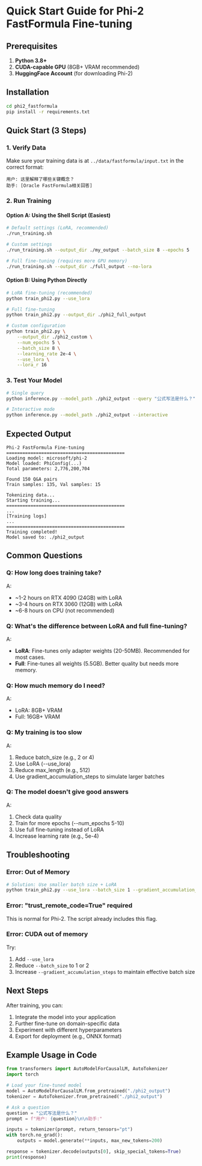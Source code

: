 # Quick Start Guide for Phi-2 FastFormula Fine-tuning

## Prerequisites

1. **Python 3.8+** 
2. **CUDA-capable GPU** (8GB+ VRAM recommended)
3. **HuggingFace Account** (for downloading Phi-2)

## Installation

```bash
cd phi2_fastformula
pip install -r requirements.txt
```

## Quick Start (3 Steps)

### 1. Verify Data

Make sure your training data is at `../data/fastformula/input.txt` in the correct format:

```
用户: 这里解释了哪些关键概念？
助手: [Oracle FastFormula相关回答]
```

### 2. Run Training

#### Option A: Using the Shell Script (Easiest)

```bash
# Default settings (LoRA, recommended)
./run_training.sh

# Custom settings
./run_training.sh --output_dir ./my_output --batch_size 8 --epochs 5

# Full fine-tuning (requires more GPU memory)
./run_training.sh --output_dir ./full_output --no-lora
```

#### Option B: Using Python Directly

```bash
# LoRA fine-tuning (recommended)
python train_phi2.py --use_lora

# Full fine-tuning
python train_phi2.py --output_dir ./phi2_full_output

# Custom configuration
python train_phi2.py \
    --output_dir ./phi2_custom \
    --num_epochs 5 \
    --batch_size 8 \
    --learning_rate 2e-4 \
    --use_lora \
    --lora_r 16
```

### 3. Test Your Model

```bash
# Single query
python inference.py --model_path ./phi2_output --query "公式写法是什么？"

# Interactive mode
python inference.py --model_path ./phi2_output --interactive
```

## Expected Output

```
Phi-2 FastFormula Fine-tuning
============================================
Loading model: microsoft/phi-2
Model loaded: PhiConfig(...)
Total parameters: 2,776,200,704

Found 150 Q&A pairs
Train samples: 135, Val samples: 15

Tokenizing data...
Starting training...
============================================
...
[Training logs]
...
============================================
Training completed!
Model saved to: ./phi2_output
```

## Common Questions

### Q: How long does training take?
A: 
- ~1-2 hours on RTX 4090 (24GB) with LoRA
- ~3-4 hours on RTX 3060 (12GB) with LoRA
- ~6-8 hours on CPU (not recommended)

### Q: What's the difference between LoRA and full fine-tuning?
A: 
- **LoRA**: Fine-tunes only adapter weights (20-50MB). Recommended for most cases.
- **Full**: Fine-tunes all weights (5.5GB). Better quality but needs more memory.

### Q: How much memory do I need?
A:
- LoRA: 8GB+ VRAM
- Full: 16GB+ VRAM

### Q: My training is too slow
A:
1. Reduce batch_size (e.g., 2 or 4)
2. Use LoRA (--use_lora)
3. Reduce max_length (e.g., 512)
4. Use gradient_accumulation_steps to simulate larger batches

### Q: The model doesn't give good answers
A:
1. Check data quality
2. Train for more epochs (--num_epochs 5-10)
3. Use full fine-tuning instead of LoRA
4. Increase learning rate (e.g., 5e-4)

## Troubleshooting

### Error: Out of Memory
```bash
# Solution: Use smaller batch size + LoRA
python train_phi2.py --use_lora --batch_size 1 --gradient_accumulation_steps 8
```

### Error: "trust_remote_code=True" required
This is normal for Phi-2. The script already includes this flag.

### Error: CUDA out of memory
Try:
1. Add `--use_lora`
2. Reduce `--batch_size` to 1 or 2
3. Increase `--gradient_accumulation_steps` to maintain effective batch size

## Next Steps

After training, you can:
1. Integrate the model into your application
2. Further fine-tune on domain-specific data
3. Experiment with different hyperparameters
4. Export for deployment (e.g., ONNX format)

## Example Usage in Code

```python
from transformers import AutoModelForCausalLM, AutoTokenizer
import torch

# Load your fine-tuned model
model = AutoModelForCausalLM.from_pretrained("./phi2_output")
tokenizer = AutoTokenizer.from_pretrained("./phi2_output")

# Ask a question
question = "公式写法是什么？"
prompt = f"用户: {question}\n\n助手:"

inputs = tokenizer(prompt, return_tensors="pt")
with torch.no_grad():
    outputs = model.generate(**inputs, max_new_tokens=200)

response = tokenizer.decode(outputs[0], skip_special_tokens=True)
print(response)
```


